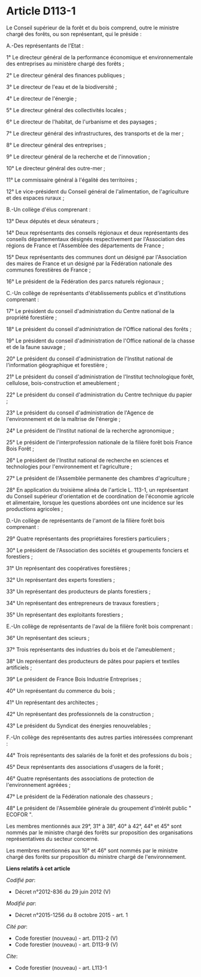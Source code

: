 # Article D113-1

Le Conseil supérieur de la forêt et du bois comprend, outre le ministre chargé des forêts, ou son représentant, qui le
préside : 

A.-Des représentants de l'Etat : 

1° Le directeur général de la performance économique et environnementale des entreprises au ministère chargé des forêts ; 

2° Le directeur général des finances publiques ; 

3° Le directeur de l'eau et de la biodiversité ; 

4° Le directeur de l'énergie ; 

5° Le directeur général des collectivités locales ; 

6° Le directeur de l'habitat, de l'urbanisme et des paysages ; 

7° Le directeur général des infrastructures, des transports et de la mer ; 

8° Le directeur général des entreprises ; 

9° Le directeur général de la recherche et de l'innovation ; 

10° Le directeur général des outre-mer ; 

11° Le commissaire général à l'égalité des territoires ; 

12° Le vice-président du Conseil général de l'alimentation, de l'agriculture et des espaces ruraux ; 

B.-Un collège d'élus comprenant : 

13° Deux députés et deux sénateurs ; 

14° Deux représentants des conseils régionaux et deux représentants des conseils départementaux désignés respectivement par
l'Association des régions de France et l'Assemblée des départements de France ; 

15° Deux représentants des communes dont un désigné par l'Association des maires de France et un désigné par la Fédération
nationale des communes forestières de France ; 

16° Le président de la Fédération des parcs naturels régionaux ; 

C.-Un collège de représentants d'établissements publics et d'institutions comprenant : 

17° Le président du conseil d'administration du Centre national de la propriété forestière ; 

18° Le président du conseil d'administration de l'Office national des forêts ; 

19° Le président du conseil d'administration de l'Office national de la chasse et de la faune sauvage ; 

20° Le président du conseil d'administration de l'Institut national de l'information géographique et forestière ; 

21° Le président du conseil d'administration de l'Institut technologique forêt, cellulose, bois-construction et
ameublement ; 

22° Le président du conseil d'administration du Centre technique du papier ; 

23° Le président du conseil d'administration de l'Agence de l'environnement et de la maîtrise de l'énergie ; 

24° Le président de l'Institut national de la recherche agronomique ; 

25° Le président de l'interprofession nationale de la filière forêt bois France Bois Forêt ; 

26° Le président de l'Institut national de recherche en sciences et technologies pour l'environnement et l'agriculture ; 

27° Le président de l'Assemblée permanente des chambres d'agriculture ; 

28° En application du troisième alinéa de l'article L. 113-1, un représentant du Conseil supérieur d'orientation et de
coordination de l'économie agricole et alimentaire, lorsque les questions abordées ont une incidence sur les productions
agricoles ; 

D.-Un collège de représentants de l'amont de la filière forêt bois comprenant : 

29° Quatre représentants des propriétaires forestiers particuliers ; 

30° Le président de l'Association des sociétés et groupements fonciers et forestiers ; 

31° Un représentant des coopératives forestières ; 

32° Un représentant des experts forestiers ; 

33° Un représentant des producteurs de plants forestiers ; 

34° Un représentant des entrepreneurs de travaux forestiers ; 

35° Un représentant des exploitants forestiers ; 

E.-Un collège de représentants de l'aval de la filière forêt bois comprenant : 

36° Un représentant des scieurs ; 

37° Trois représentants des industries du bois et de l'ameublement ; 

38° Un représentant des producteurs de pâtes pour papiers et textiles artificiels ; 

39° Le président de France Bois Industrie Entreprises ; 

40° Un représentant du commerce du bois ; 

41° Un représentant des architectes ; 

42° Un représentant des professionnels de la construction ; 

43° Le président du Syndicat des énergies renouvelables ; 

F.-Un collège des représentants des autres parties intéressées comprenant : 

44° Trois représentants des salariés de la forêt et des professions du bois ; 

45° Deux représentants des associations d'usagers de la forêt ; 

46° Quatre représentants des associations de protection de l'environnement agréées ; 

47° Le président de la Fédération nationale des chasseurs ; 

48° Le président de l'Assemblée générale du groupement d'intérêt public " ECOFOR ". 

Les membres mentionnés aux 29°, 31° à 38°, 40° à 42°, 44° et 45° sont nommés par le ministre chargé des forêts sur
proposition des organisations représentatives du secteur concerné. 

Les membres mentionnés aux 16° et 46° sont nommés par le ministre chargé des forêts sur proposition du ministre chargé de
l'environnement.

**Liens relatifs à cet article**

_Codifié par_:

  - Décret n°2012-836 du 29 juin 2012 (V)

_Modifié par_:

  - Décret n°2015-1256 du 8 octobre 2015 - art. 1

_Cité par_:

  - Code forestier (nouveau) - art. D113-2 (V)
  - Code forestier (nouveau) - art. D113-9 (V)

_Cite_:

  - Code forestier (nouveau) - art. L113-1
